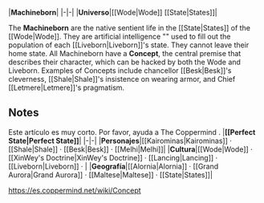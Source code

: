 |**Machineborn**|
|-|-|
|**Universo**|[[Wode\|Wode]] [[State\|States]]|

The **Machineborn** are the native sentient life in the [[State\|States]] of the [[Wode\|Wode]]. They are artificial intelligence "" used to fill out the population of each [[Liveborn\|Liveborn]]'s state. They cannot leave their home state.
All Machineborn have a **Concept**, the central premise that describes their character, which can be hacked by both the Wode and Liveborn. Examples of Concepts include chancellor [[Besk\|Besk]]'s cleverness, [[Shale\|Shale]]'s insistence on wearing armor, and Chief [[Letmere\|Letmere]]'s pragmatism.

## Notes

Este artículo es muy corto. Por favor, ayuda a The Coppermind .
|**[[Perfect State\|Perfect State]]**|
|-|-|
|**Personajes**|[[Kairominas\|Kairominas]] · [[Shale\|Shale]] · [[Besk\|Besk]] · [[Melhi\|Melhi]]|
|**Cultura**|[[Wode\|Wode]] · [[XinWey's Doctrine\|XinWey's Doctrine]] · [[Lancing\|Lancing]] · [[Liveborn\|Liveborn]] · |
|**Geografía**|[[Alornia\|Alornia]] · [[Grand Aurora\|Grand Aurora]] · [[Maltese\|Maltese]] · [[State\|States]]|



https://es.coppermind.net/wiki/Concept